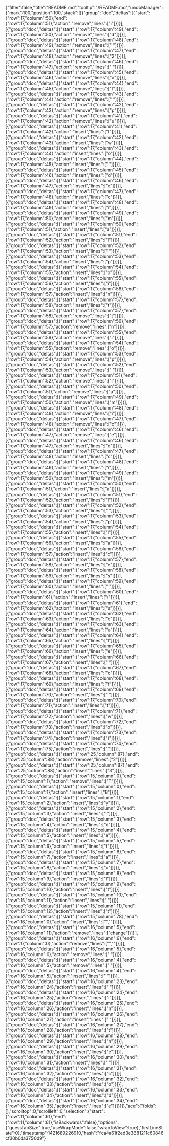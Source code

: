{"filter":false,"title":"README.md","tooltip":"/README.md","undoManager":{"mark":100,"position":100,"stack":[[{"group":"doc","deltas":[{"start":{"row":17,"column":50},"end":{"row":17,"column":51},"action":"remove","lines":["i"]}]}],[{"group":"doc","deltas":[{"start":{"row":17,"column":49},"end":{"row":17,"column":50},"action":"remove","lines":["d"]}]}],[{"group":"doc","deltas":[{"start":{"row":17,"column":48},"end":{"row":17,"column":49},"action":"remove","lines":[" "]}]}],[{"group":"doc","deltas":[{"start":{"row":17,"column":47},"end":{"row":17,"column":48},"action":"remove","lines":["2"]}]}],[{"group":"doc","deltas":[{"start":{"row":17,"column":46},"end":{"row":17,"column":47},"action":"remove","lines":[" "]}]}],[{"group":"doc","deltas":[{"start":{"row":17,"column":45},"end":{"row":17,"column":46},"action":"remove","lines":["o"]}]}],[{"group":"doc","deltas":[{"start":{"row":17,"column":44},"end":{"row":17,"column":45},"action":"remove","lines":["t"]}]}],[{"group":"doc","deltas":[{"start":{"row":17,"column":43},"end":{"row":17,"column":44},"action":"remove","lines":[" "]}]}],[{"group":"doc","deltas":[{"start":{"row":17,"column":42},"end":{"row":17,"column":43},"action":"remove","lines":["p"]}]}],[{"group":"doc","deltas":[{"start":{"row":17,"column":41},"end":{"row":17,"column":42},"action":"remove","lines":["u"]}]}],[{"group":"doc","deltas":[{"start":{"row":17,"column":41},"end":{"row":17,"column":42},"action":"insert","lines":["t"]}]}],[{"group":"doc","deltas":[{"start":{"row":17,"column":42},"end":{"row":17,"column":43},"action":"insert","lines":["w"]}]}],[{"group":"doc","deltas":[{"start":{"row":17,"column":43},"end":{"row":17,"column":44},"action":"insert","lines":["o"]}]}],[{"group":"doc","deltas":[{"start":{"row":17,"column":44},"end":{"row":17,"column":45},"action":"insert","lines":[" "]}]}],[{"group":"doc","deltas":[{"start":{"row":17,"column":45},"end":{"row":17,"column":46},"action":"insert","lines":["d"]}]}],[{"group":"doc","deltas":[{"start":{"row":17,"column":46},"end":{"row":17,"column":47},"action":"insert","lines":["e"]}]}],[{"group":"doc","deltas":[{"start":{"row":17,"column":47},"end":{"row":17,"column":48},"action":"insert","lines":["c"]}]}],[{"group":"doc","deltas":[{"start":{"row":17,"column":48},"end":{"row":17,"column":49},"action":"insert","lines":["i"]}]}],[{"group":"doc","deltas":[{"start":{"row":17,"column":49},"end":{"row":17,"column":50},"action":"insert","lines":["m"]}]}],[{"group":"doc","deltas":[{"start":{"row":17,"column":50},"end":{"row":17,"column":51},"action":"insert","lines":["a"]}]}],[{"group":"doc","deltas":[{"start":{"row":17,"column":51},"end":{"row":17,"column":52},"action":"insert","lines":["l"]}]}],[{"group":"doc","deltas":[{"start":{"row":17,"column":52},"end":{"row":17,"column":53},"action":"insert","lines":[" "]}]}],[{"group":"doc","deltas":[{"start":{"row":17,"column":53},"end":{"row":17,"column":54},"action":"insert","lines":["p"]}]}],[{"group":"doc","deltas":[{"start":{"row":17,"column":54},"end":{"row":17,"column":55},"action":"insert","lines":["o"]}]}],[{"group":"doc","deltas":[{"start":{"row":17,"column":55},"end":{"row":17,"column":56},"action":"insert","lines":["i"]}]}],[{"group":"doc","deltas":[{"start":{"row":17,"column":56},"end":{"row":17,"column":57},"action":"insert","lines":["n"]}]}],[{"group":"doc","deltas":[{"start":{"row":17,"column":57},"end":{"row":17,"column":58},"action":"insert","lines":["t"]}]}],[{"group":"doc","deltas":[{"start":{"row":17,"column":57},"end":{"row":17,"column":58},"action":"remove","lines":["t"]}]}],[{"group":"doc","deltas":[{"start":{"row":17,"column":56},"end":{"row":17,"column":57},"action":"remove","lines":["n"]}]}],[{"group":"doc","deltas":[{"start":{"row":17,"column":55},"end":{"row":17,"column":56},"action":"remove","lines":["i"]}]}],[{"group":"doc","deltas":[{"start":{"row":17,"column":54},"end":{"row":17,"column":55},"action":"remove","lines":["o"]}]}],[{"group":"doc","deltas":[{"start":{"row":17,"column":53},"end":{"row":17,"column":54},"action":"remove","lines":["p"]}]}],[{"group":"doc","deltas":[{"start":{"row":17,"column":52},"end":{"row":17,"column":53},"action":"remove","lines":[" "]}]}],[{"group":"doc","deltas":[{"start":{"row":17,"column":51},"end":{"row":17,"column":52},"action":"remove","lines":["l"]}]}],[{"group":"doc","deltas":[{"start":{"row":17,"column":50},"end":{"row":17,"column":51},"action":"remove","lines":["a"]}]}],[{"group":"doc","deltas":[{"start":{"row":17,"column":49},"end":{"row":17,"column":50},"action":"remove","lines":["m"]}]}],[{"group":"doc","deltas":[{"start":{"row":17,"column":48},"end":{"row":17,"column":49},"action":"remove","lines":["i"]}]}],[{"group":"doc","deltas":[{"start":{"row":17,"column":47},"end":{"row":17,"column":48},"action":"remove","lines":["c"]}]}],[{"group":"doc","deltas":[{"start":{"row":17,"column":46},"end":{"row":17,"column":47},"action":"remove","lines":["e"]}]}],[{"group":"doc","deltas":[{"start":{"row":17,"column":46},"end":{"row":17,"column":47},"action":"insert","lines":["e"]}]}],[{"group":"doc","deltas":[{"start":{"row":17,"column":47},"end":{"row":17,"column":48},"action":"insert","lines":["c"]}]}],[{"group":"doc","deltas":[{"start":{"row":17,"column":48},"end":{"row":17,"column":49},"action":"insert","lines":["i"]}]}],[{"group":"doc","deltas":[{"start":{"row":17,"column":49},"end":{"row":17,"column":50},"action":"insert","lines":["m"]}]}],[{"group":"doc","deltas":[{"start":{"row":17,"column":50},"end":{"row":17,"column":51},"action":"insert","lines":["a"]}]}],[{"group":"doc","deltas":[{"start":{"row":17,"column":51},"end":{"row":17,"column":52},"action":"insert","lines":["l"]}]}],[{"group":"doc","deltas":[{"start":{"row":17,"column":52},"end":{"row":17,"column":53},"action":"insert","lines":[" "]}]}],[{"group":"doc","deltas":[{"start":{"row":17,"column":53},"end":{"row":17,"column":54},"action":"insert","lines":["p"]}]}],[{"group":"doc","deltas":[{"start":{"row":17,"column":54},"end":{"row":17,"column":55},"action":"insert","lines":["l"]}]}],[{"group":"doc","deltas":[{"start":{"row":17,"column":55},"end":{"row":17,"column":56},"action":"insert","lines":["a"]}]}],[{"group":"doc","deltas":[{"start":{"row":17,"column":56},"end":{"row":17,"column":57},"action":"insert","lines":["c"]}]}],[{"group":"doc","deltas":[{"start":{"row":17,"column":57},"end":{"row":17,"column":58},"action":"insert","lines":["e"]}]}],[{"group":"doc","deltas":[{"start":{"row":17,"column":58},"end":{"row":17,"column":59},"action":"insert","lines":["s"]}]}],[{"group":"doc","deltas":[{"start":{"row":17,"column":59},"end":{"row":17,"column":60},"action":"insert","lines":[" "]}]}],[{"group":"doc","deltas":[{"start":{"row":17,"column":60},"end":{"row":17,"column":61},"action":"insert","lines":["("]}]}],[{"group":"doc","deltas":[{"start":{"row":17,"column":61},"end":{"row":17,"column":62},"action":"insert","lines":["s"]}]}],[{"group":"doc","deltas":[{"start":{"row":17,"column":62},"end":{"row":17,"column":63},"action":"insert","lines":["c"]}]}],[{"group":"doc","deltas":[{"start":{"row":17,"column":63},"end":{"row":17,"column":64},"action":"insert","lines":["a"]}]}],[{"group":"doc","deltas":[{"start":{"row":17,"column":64},"end":{"row":17,"column":65},"action":"insert","lines":["l"]}]}],[{"group":"doc","deltas":[{"start":{"row":17,"column":65},"end":{"row":17,"column":66},"action":"insert","lines":["e"]}]}],[{"group":"doc","deltas":[{"start":{"row":17,"column":66},"end":{"row":17,"column":67},"action":"insert","lines":[" "]}]}],[{"group":"doc","deltas":[{"start":{"row":17,"column":67},"end":{"row":17,"column":68},"action":"insert","lines":["o"]}]}],[{"group":"doc","deltas":[{"start":{"row":17,"column":68},"end":{"row":17,"column":69},"action":"insert","lines":["f"]}]}],[{"group":"doc","deltas":[{"start":{"row":17,"column":69},"end":{"row":17,"column":70},"action":"insert","lines":[" "]}]}],[{"group":"doc","deltas":[{"start":{"row":17,"column":70},"end":{"row":17,"column":71},"action":"insert","lines":["t"]}]}],[{"group":"doc","deltas":[{"start":{"row":17,"column":71},"end":{"row":17,"column":72},"action":"insert","lines":["w"]}]}],[{"group":"doc","deltas":[{"start":{"row":17,"column":72},"end":{"row":17,"column":73},"action":"insert","lines":["o"]}]}],[{"group":"doc","deltas":[{"start":{"row":17,"column":73},"end":{"row":17,"column":74},"action":"insert","lines":[")"]}]}],[{"group":"doc","deltas":[{"start":{"row":17,"column":74},"end":{"row":17,"column":75},"action":"insert","lines":["."]}]}],[{"group":"doc","deltas":[{"start":{"row":25,"column":87},"end":{"row":25,"column":88},"action":"remove","lines":["2"]}]}],[{"group":"doc","deltas":[{"start":{"row":25,"column":87},"end":{"row":25,"column":88},"action":"insert","lines":["3"]}]}],[{"group":"doc","deltas":[{"start":{"row":15,"column":0},"end":{"row":15,"column":1},"action":"remove","lines":["T"]}]}],[{"group":"doc","deltas":[{"start":{"row":15,"column":0},"end":{"row":15,"column":1},"action":"insert","lines":["B"]}]}],[{"group":"doc","deltas":[{"start":{"row":15,"column":1},"end":{"row":15,"column":2},"action":"insert","lines":["y"]}]}],[{"group":"doc","deltas":[{"start":{"row":15,"column":2},"end":{"row":15,"column":3},"action":"insert","lines":[" "]}]}],[{"group":"doc","deltas":[{"start":{"row":15,"column":3},"end":{"row":15,"column":4},"action":"insert","lines":["d"]}]}],[{"group":"doc","deltas":[{"start":{"row":15,"column":4},"end":{"row":15,"column":5},"action":"insert","lines":["e"]}]}],[{"group":"doc","deltas":[{"start":{"row":15,"column":5},"end":{"row":15,"column":6},"action":"insert","lines":["f"]}]}],[{"group":"doc","deltas":[{"start":{"row":15,"column":6},"end":{"row":15,"column":7},"action":"insert","lines":["a"]}]}],[{"group":"doc","deltas":[{"start":{"row":15,"column":7},"end":{"row":15,"column":8},"action":"insert","lines":["u"]}]}],[{"group":"doc","deltas":[{"start":{"row":15,"column":8},"end":{"row":15,"column":9},"action":"insert","lines":["l"]}]}],[{"group":"doc","deltas":[{"start":{"row":15,"column":9},"end":{"row":15,"column":10},"action":"insert","lines":["t"]}]}],[{"group":"doc","deltas":[{"start":{"row":15,"column":10},"end":{"row":15,"column":11},"action":"insert","lines":[" "]}]}],[{"group":"doc","deltas":[{"start":{"row":15,"column":11},"end":{"row":15,"column":12},"action":"insert","lines":["t"]}]}],[{"group":"doc","deltas":[{"start":{"row":15,"column":78},"end":{"row":16,"column":0},"action":"insert","lines":["",""]}]}],[{"group":"doc","deltas":[{"start":{"row":16,"column":5},"end":{"row":16,"column":11},"action":"remove","lines":["change"]}]}],[{"group":"doc","deltas":[{"start":{"row":16,"column":6},"end":{"row":17,"column":0},"action":"remove","lines":["",""]}]}],[{"group":"doc","deltas":[{"start":{"row":16,"column":5},"end":{"row":16,"column":6},"action":"remove","lines":[" "]}]}],[{"group":"doc","deltas":[{"start":{"row":16,"column":4},"end":{"row":16,"column":5},"action":"remove","lines":[" "]}]}],[{"group":"doc","deltas":[{"start":{"row":16,"column":4},"end":{"row":16,"column":5},"action":"insert","lines":[" "]}]}],[{"group":"doc","deltas":[{"start":{"row":16,"column":23},"end":{"row":16,"column":24},"action":"insert","lines":[" "]}]}],[{"group":"doc","deltas":[{"start":{"row":16,"column":24},"end":{"row":16,"column":25},"action":"insert","lines":["i"]}]}],[{"group":"doc","deltas":[{"start":{"row":16,"column":25},"end":{"row":16,"column":26},"action":"insert","lines":["n"]}]}],[{"group":"doc","deltas":[{"start":{"row":16,"column":26},"end":{"row":16,"column":27},"action":"insert","lines":[" "]}]}],[{"group":"doc","deltas":[{"start":{"row":16,"column":27},"end":{"row":16,"column":28},"action":"insert","lines":["t"]}]}],[{"group":"doc","deltas":[{"start":{"row":16,"column":28},"end":{"row":16,"column":29},"action":"insert","lines":["h"]}]}],[{"group":"doc","deltas":[{"start":{"row":16,"column":29},"end":{"row":16,"column":30},"action":"insert","lines":["e"]}]}],[{"group":"doc","deltas":[{"start":{"row":16,"column":30},"end":{"row":16,"column":31},"action":"insert","lines":[" "]}]}],[{"group":"doc","deltas":[{"start":{"row":16,"column":31},"end":{"row":16,"column":32},"action":"insert","lines":["c"]}]}],[{"group":"doc","deltas":[{"start":{"row":16,"column":32},"end":{"row":16,"column":33},"action":"insert","lines":["o"]}]}],[{"group":"doc","deltas":[{"start":{"row":16,"column":33},"end":{"row":16,"column":34},"action":"insert","lines":["d"]}]}],[{"group":"doc","deltas":[{"start":{"row":16,"column":34},"end":{"row":16,"column":35},"action":"insert","lines":["e"]}]}]]},"ace":{"folds":[],"scrolltop":0,"scrollleft":0,"selection":{"start":{"row":11,"column":61},"end":{"row":11,"column":61},"isBackwards":false},"options":{"guessTabSize":true,"useWrapMode":false,"wrapToView":true},"firstLineState":0},"timestamp":1421689226910,"hash":"fca4a61f2ed3e3881211c60846cf30b0da3750d9"}